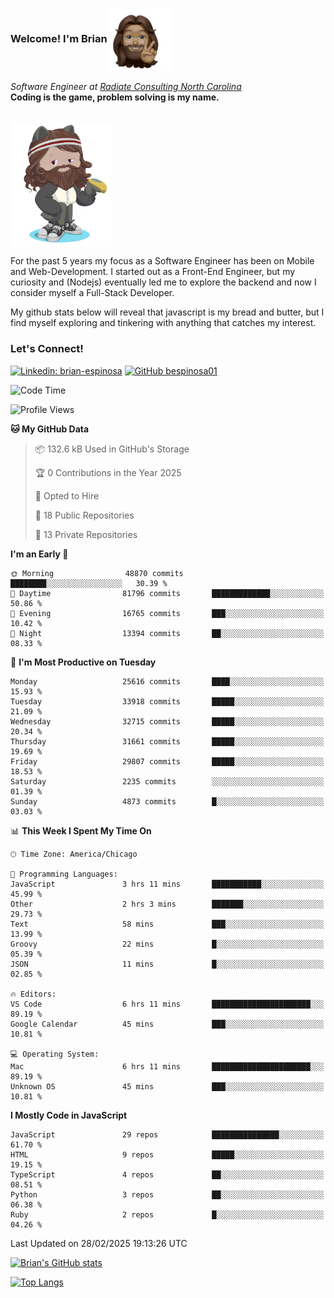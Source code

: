 ###  Welcome! I'm Brian <img align="center" src="https://github.com/bespinosa01/bespinosa01/blob/main/assets/peace-animoji.png" height="100" /></h2>
<p><em>Software Engineer at <a href="https://www.radiateconsulting.coop/north-carolina-tech-coop">Radiate Consulting North Carolina</a>
 <br/>
<!-- </br>Developer Consultant at <a href="https://codethedream.org/">Code The Dream</a> -->
</em> <b>Coding is the game, problem solving is my name.</b></p>

<br/>


 <img align="center" src="https://github.com/bespinosa01/bespinosa01/blob/main/assets/octo-me.png" height="200" /> 
 <p>
 For the past 5 years my focus as a Software Engineer has been on Mobile and Web-Development. I started out as a Front-End Engineer, but my curiosity and (Nodejs) eventually led me to explore the backend and now I consider myself a Full-Stack Developer.
</p>
<p>
 My github stats below will reveal that javascript is my bread and butter, but I find myself exploring and tinkering with anything that catches my interest. 
 </p>
 
 
### Let's Connect!

[![Linkedin: brian-espinosa](https://img.shields.io/badge/-brian--espinosa-blue?style=flat-square&logo=Linkedin&logoColor=white&link=https://www.linkedin.com/in/brian-espinosa/)](https://www.linkedin.com/in/brian-espinosa/)
[![GitHub bespinosa01](https://img.shields.io/github/followers/bespinosa01?label=follow&style=social)](https://github.com/bespinosa01)



<!--START_SECTION:waka-->
![Code Time](http://img.shields.io/badge/Code%20Time-1%2C741%20hrs%2013%20mins-blue)

![Profile Views](http://img.shields.io/badge/Profile%20Views-0-blue)

**🐱 My GitHub Data** 

> 📦 132.6 kB Used in GitHub's Storage 
 > 
> 🏆 0 Contributions in the Year 2025
 > 
> 💼 Opted to Hire
 > 
> 📜 18 Public Repositories 
 > 
> 🔑 13 Private Repositories 
 > 
**I'm an Early 🐤** 

```text
🌞 Morning                48870 commits       ████████░░░░░░░░░░░░░░░░░   30.39 % 
🌆 Daytime                81796 commits       █████████████░░░░░░░░░░░░   50.86 % 
🌃 Evening                16765 commits       ███░░░░░░░░░░░░░░░░░░░░░░   10.42 % 
🌙 Night                  13394 commits       ██░░░░░░░░░░░░░░░░░░░░░░░   08.33 % 
```
📅 **I'm Most Productive on Tuesday** 

```text
Monday                   25616 commits       ████░░░░░░░░░░░░░░░░░░░░░   15.93 % 
Tuesday                  33918 commits       █████░░░░░░░░░░░░░░░░░░░░   21.09 % 
Wednesday                32715 commits       █████░░░░░░░░░░░░░░░░░░░░   20.34 % 
Thursday                 31661 commits       █████░░░░░░░░░░░░░░░░░░░░   19.69 % 
Friday                   29807 commits       █████░░░░░░░░░░░░░░░░░░░░   18.53 % 
Saturday                 2235 commits        ░░░░░░░░░░░░░░░░░░░░░░░░░   01.39 % 
Sunday                   4873 commits        █░░░░░░░░░░░░░░░░░░░░░░░░   03.03 % 
```


📊 **This Week I Spent My Time On** 

```text
🕑︎ Time Zone: America/Chicago

💬 Programming Languages: 
JavaScript               3 hrs 11 mins       ███████████░░░░░░░░░░░░░░   45.99 % 
Other                    2 hrs 3 mins        ███████░░░░░░░░░░░░░░░░░░   29.73 % 
Text                     58 mins             ███░░░░░░░░░░░░░░░░░░░░░░   13.99 % 
Groovy                   22 mins             █░░░░░░░░░░░░░░░░░░░░░░░░   05.39 % 
JSON                     11 mins             █░░░░░░░░░░░░░░░░░░░░░░░░   02.85 % 

🔥 Editors: 
VS Code                  6 hrs 11 mins       ██████████████████████░░░   89.19 % 
Google Calendar          45 mins             ███░░░░░░░░░░░░░░░░░░░░░░   10.81 % 

💻 Operating System: 
Mac                      6 hrs 11 mins       ██████████████████████░░░   89.19 % 
Unknown OS               45 mins             ███░░░░░░░░░░░░░░░░░░░░░░   10.81 % 
```

**I Mostly Code in JavaScript** 

```text
JavaScript               29 repos            ███████████████░░░░░░░░░░   61.70 % 
HTML                     9 repos             █████░░░░░░░░░░░░░░░░░░░░   19.15 % 
TypeScript               4 repos             ██░░░░░░░░░░░░░░░░░░░░░░░   08.51 % 
Python                   3 repos             ██░░░░░░░░░░░░░░░░░░░░░░░   06.38 % 
Ruby                     2 repos             █░░░░░░░░░░░░░░░░░░░░░░░░   04.26 % 
```




 Last Updated on 28/02/2025 19:13:26 UTC
<!--END_SECTION:waka-->


<!--  Github STATS -->
[![Brian's GitHub stats](https://github-readme-stats.vercel.app/api?username=bespinosa01&hide=stars,contribs&count_private=true&show_icons=true)](https://github.com/anuraghazra/github-readme-stats)

[![Top Langs](https://github-readme-stats.vercel.app/api/top-langs/?username=bespinosa01&layout=compact)](https://github.com/anuraghazra/github-readme-stats)



<!--
**bespinosa01/bespinosa01** is a ✨ _special_ ✨ repository because its `README.md` (this file) appears on your GitHub profile.

Here are some ideas to get you started:

- 🔭 I’m currently working on ...
- 🌱 I’m currently learning ...
- 👯 I’m looking to collaborate on ...
- 🤔 I’m looking for help with ...
- 💬 Ask me about ...
- 📫 How to reach me: ...
- 😄 Pronouns: ...
- ⚡ Fun fact: ...
-->
